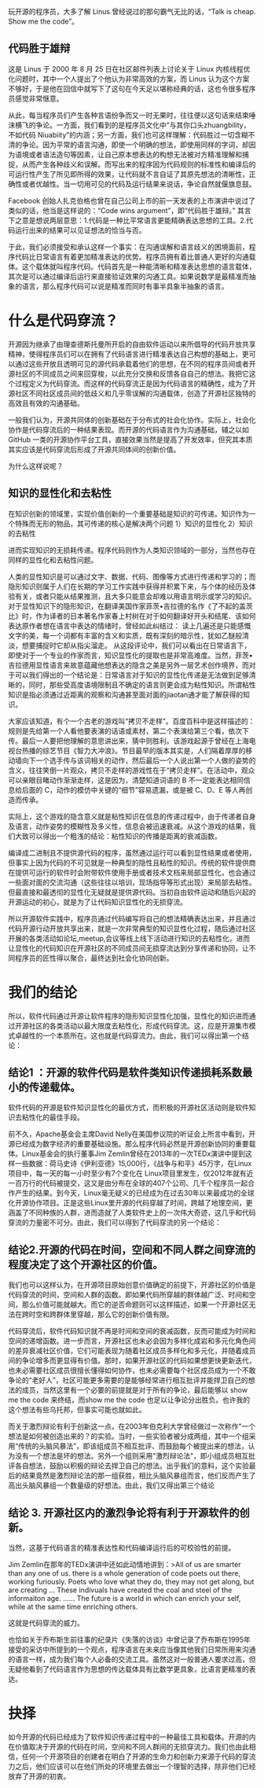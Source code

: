 


玩开源的程序员，大多了解 Linus 曾经说过的那句霸气无比的话，“Talk is cheap. Show me the code”。

<!-- more -->

## 代码胜于雄辩

这是 Linus 于 2000 年 8 月 25 日在社区邮件列表上讨论关于 Linux 内核线程优化问题时，其中一个人提出了个他认为非常高效的方案，而 Linus 认为这个方案不够好，于是他在回信中就写下了这句在今天足以堪称经典的话，这也令很多程序员感觉非常惬意。

从此，每当程序员们产生各种言语纷争而又一时无果时，往往便以这句话来结束唾沫横飞的争论。一方面，我们看到的是程序员文化中“与其你口头zhuangbility，不如代码 Niuabiity”的内涵；另一方面，我们也可这样理解：代码胜过一切含糊不清的争论。因为平常的语言沟通，即使一个明确的想法，即使用同样的字词，却因为语境或者语法造句等因素，让自己原本想表达的构想无法被对方精准理解和捕捉，从而产生各种歧义和误解。而写出来的程序因为代码规则的标准性和编译后的可运行性产生了所见即所得的效果，让代码就不言自证了其原先想法的清晰性，正确性或者优越性。当一切用可见的代码及运行结果来说话，争论自然就偃旗息鼓。

Facebook 创始人扎克伯格也曾在自己公司上市的前一天发表的上市演讲中说过了类似的话，他当是这样说的：“Code wins argument”，即“代码胜于雄辩。” 其言下之意是想说两层意思：1.代码是一种比平常语言更能精确表达思想的工具。2.代码运行出来的结果可以见证想法的恰当与否。

于此，我们必须接受和承认这样一个事实：在沟通误解和语言歧义的困境面前，程序代码比日常语言有着更加精准表达的优势。程序员拥有着比普通人更好的沟通载体。这个载体就叫程序代码。代码首先是一种能清晰和精准表达思想的语言载体，其次是可以通过编译后运行来直接验证效果的沟通工具。如果说数学是最精准而抽象的语言，那么程序代码可以说是精准而同时有事半具象半抽象的语言。

# 什么是代码穿流？

开源因为继承了由理查德斯托曼所开启的自由软件运动以来所倡导的代码开放共享精神，使得程序员们可以在拥有了代码语言进行精准表达自己构想的基础上，更可以通过这些开放且透明可见的源代码承载着他们的思想，在不同的程序员间或者开源社区的不同成员之间来回穿梭，以此充分交换和反馈各自自己的想法。我把它这个过程定义为代码穿流。而这样的代码穿流正是因为代码语言的精确性，成为了开源社区不同社区成员间的低歧义和几乎零误解的沟通载体，创造了开源社区独特的高效且有效的沟通基础。

一般我们认为，开源共同体的创新基础在于分布式的社会化协作。实际上，社会化协作是代码穿流后的一种结果表现。而开源的代码语言作为沟通基础，辅之以如 GitHub 一类的开源协作平台工具，直接效果当然是提高了开发效率，但究其本质其实应该是代码穿流后形成了开源共同体间的创新价值。

为什么这样说呢？

## 知识的显性化和去粘性

在知识创新的领域里，实现价值创新的一个重要基础是知识的可传递。知识作为一个特殊而无形的物品，其可传递的核心是解决两个问题
1）知识的显性化
2）知识的去粘性

进而实现知识的无损耗传递。程序代码则作为人类知识领域的一部分，当然也存在同样的显性化和去粘性问题。

人类的显性知识是可以通过文字、数据、代码、图像等方式进行传递和学习的；而隐形知识则属于人们在长期的学习工作实践中获得并积累下来，与个体的经历及体验有关，或者只能从结果推测，且大多只能意会却难以用语言明示或学习的知识。
对于显性知识下的隐形知识，在翻译美国作家菲茨•吉拉德的名作《了不起的盖茨比》时，作为译者的日本著名作家春上村树在对于如何翻译好开头和结尾、该如何表达原作者想在语言中表达的情绪时，曾经如此纠结过：
读上几遍还是只能感慨文字的美，每一个词都有丰富的含义和实质，既有深刻的暗示性，犹如乙醚般清淡，想要捕捉时它却从指尖溜走。 从这段评论中，我们可以看出在日常语言下，即使对于一个专业的作家而言，知识显性化的提取也是非常高难度。当然，菲茨•吉拉德用显性语言来故意蕴藏他想表达的隐含之美是另外一层艺术创作境界，而对于可以我们得出的一个结论是：日常语言对于知识的显性化传递是无法做到足够清晰的，同时，那些受高度语境限制且不确定的语言则更会成为粘性知识。所谓粘性知识是指必须通过近距离的观察和沟通甚至面对面的jiaotan通才能了解获得的知识。

 大家应该知道，有个一个古老的游戏叫“拷贝不走样”。百度百科中是这样描述的：规则是先给第一个人看他要表演的话语或素材，第二个表演给第三个看，依次下传。最后一人要把他理解的意思讲出来，猜中则胜利。该游戏起源于曾经在上海电视台热播的综艺节目《智力大冲浪》。节目最早的版本其实是，人们隔着厚厚的移动墙向下一个选手传与该词相关的动作，然后最后一个人说出第一个人做的姿势的含义，往往笑倒一片观众，拷贝不走样的游戏性在于“拷贝走样”。在活动中，观众可以亲眼目睹动作渐渐走样，这是因为，清楚知道词语的 B 不一定能表达相同信息给后面的 C，动作的模仿中关键的“细节”容易遗漏，或是被 C、D、E 等人再创造而传承。

实际上，这个游戏的隐含意义就是粘性知识在信息的传递过程中，由于传递者自身及语言，动作姿势的模糊性及多义性，信息会被迅速衰减。从这个游戏的结果，我们大致可以得出一个粗浅的结论：粘性知识的传播是距离的衰减函数。

编译成二进制且不提供源代码的程序，虽然通过运行可以看到显性结果或者使用，但事实上因为代码的不可见就是一种典型的隐性且粘性的知识。传统的软件提供商在提供可运行的软件时会附带软件使用手册或者技术文档来局部显性化，也会通过一些面对面的交流沟通（这些往往以培训，现场指导等形式出现）来局部去粘性。但最直接和最透彻的显性化无疑就是提供源代码。当初自由软件运动和随后兴起的开源运动的初心，就是为了让代码知识显性化的无损穿流。
  

所以开源软件实践中，程序员通过代码编写将自己的想法精确表达出来，并且通过代码开源行动开放共享出来，就是一次非常典型的知识显性化过程，随后通过社区开展的各类活动如论坛,meetup,会议等线上线下活动进行知识的去粘性化，进而让显性化的代码知识在开源社区的不同成员间无损穿流达到分享传递和协同，让不同程序员的匠性得以聚合，最终达到社会化协同创新。

# 我们的结论 

所以，软件代码通过开源让软件程序的隐形知识显性化加强，显性化的知识进而通过开源社区的各类活动以最大限度去粘性化，形成代码穿流。这，应是开源集市模式卓越性的一个本质所在。这也就是代码穿流力。由此，我们可以得出第一个结论：

## 结论1 ：开源的软件代码是软件类知识传递损耗系数最小的传递载体。
软件代码的开源是软件知识显性化的最优方式，而积极的开源社区活动则是软件知识去粘性化的最佳手段。

前不久，Apache基金会主席David Nelly在美国参议院的听证会上所言中看到，开源已经成为数字经济的重要基础设施。那么程序代码必然是开源创新协同的重要载体。Linux基金会的执行董事Jim Zemlin曾经在2013年的一次TEDx演讲中提到这样一些数据：荷马史诗《伊利亚德》15,000行，《战争与和平》45万字，在Linux项目中，每一天的每一小时至少有7个变化在 Linux项目里发生，仅2012年就有近一百万行的代码被提交，这又是由分布在全球的407个公司、几千个程序员一起合作产生的结果。到今天，Linux毫无疑义的已经成为在过去30年以来最成功的全球化开源协作项目。正是这些Linux里开源的代码穿越了时间，跨越了地理空间，更涵盖了不同种族的人群，进而造就了人类软件史上的一次伟大奇迹，这几乎和代码穿流的力量密不可分。由此，我们可以得到了代码穿流的另一个结论：


## 结论2.开源的代码在时间，空间和不同人群之间穿流的程度决定了这个开源社区的价值。 

我们也可以这样认为，在开源项目原始创意价值确定的前提下，开源社区的价值是代码穿流的时间，空间和人群的函数。即如果代码所穿越的群体越广泛、时间和空间，那么价值可能就越大。而它的逆否命题则可以这样描述，如果一个开源社区无法在跨时空和跨群体里穿越，那么它的创新价值有限。


代码穿流后，软件代码知识就不再是时间和空间的衰减函数，反而可能成为时间和空间的递增函数。进一步而言，开源社区也未必会因为多样化成岩和多元化角色间的差异衰减社区价值，它们可能表现为随着社区成员多样化和多元化，并随着成员间的争论增多而更显得有价值。那时，如果开源社区的代码如果想更快更新迭代，也未必需要社区成员很擅长懂得如何协作，也未必需要每个社区成员成为一个不敢争论的“老好人”，社区可能更多需要的是能够经常进行相互批评并能捍卫自己的想法的成员，当然这里有一个必要的前提就是对于所有的争论，最后能够以 show me the code 来终结，而show me the code 也足以让争论分出胜负。也许我的这个想法有些乌托邦，但事实可能也就如此。

而关于激烈辩论有利于创新这一点，在2003年伯克利大学曾经做过一次称作"一个想法是如何被创造出来的？的实验。当时，一些实验者被分成两组，其中一个组采用“传统的头脑风暴法”，即该组成员不相互批评、而鼓励每个被提出来的想法，认为没有一个想法是坏的想法。另外一个组则采用"激烈辩论法"，即小组成员相互批评各自想法，鼓励以积极的辩论去捍卫自己的想法。出乎我们的意料，这个实验最后的结果竟然是激烈辩论法的那一组获胜，相比头脑风暴组而言，他们反而产生了高出头脑风暴组一个数量级的好想法。由此，我们又得出第三个结论

## 结论 3.  开源社区内的激烈争论将有利于开源软件的创新。
当然，这基于代码语言的精准表达性和代码编译运行后的可校验性的前提。

Jim Zemlin在那年的TEDx演讲中还如此动情地讲到：>All of us are smarter than any one of us.  there is a whole generation of code poets out there, working furiously. Poets who love what they do, they may not get along, but are creating ... These indivuals have created the coal and steel of the informaiton age. ...... The future is a world in which can enrich your self, while at the same time enriching others.

这就是代码穿流的威力。

也恰如关于乔布斯生前往事的纪录片《失落的访谈》中曾记录了乔布斯在1995年接受的采访中所提到的一个观点，程序语言在未来应当像其他我们日常所用来沟通的语言一样，成为我们每个人必备的交流工具。虽然这对一般普通人要求过高，但无疑他看到了代码语言作为思想的传达载体具有比数学更具象，比语言更精准的表达。

# 抉择
如今开源的代码已经成为了软件知识传递过程中的一种最佳工具和载体。开源的内在价值取决于开源的代码在时间，空间和不同人群间的无损穿流力。我们也由此相信，任何一个开源项目的创建者在明白了开源的生命力和创新力来源于代码的穿流力之后，他们应该可以在他们所处的环境里去做出一个理智的选择，除非他们已经放弃了开源的初衷。
